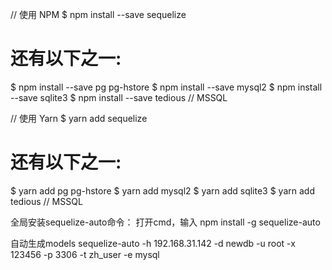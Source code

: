 // 使用 NPM
$ npm install --save sequelize

# 还有以下之一:
$ npm install --save pg pg-hstore
$ npm install --save mysql2
$ npm install --save sqlite3
$ npm install --save tedious // MSSQL

// 使用 Yarn
$ yarn add sequelize

# 还有以下之一:
$ yarn add pg pg-hstore
$ yarn add mysql2
$ yarn add sqlite3
$ yarn add tedious // MSSQL

全局安装sequelize-auto命令：
    打开cmd，输入 npm install -g sequelize-auto

自动生成models
sequelize-auto -h 192.168.31.142 -d newdb -u root -x 123456 -p 3306 -t zh_user -e mysql